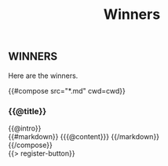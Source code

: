 ﻿---
title: Winners
cwd: src/content/events/austin/2013/winners
---
## <i class="icon fa-flag"></i> WINNERS


Here are the winners.

{{#compose src="*.md" cwd=cwd}}
<div class="row">
  <div class="3u">
    <h3>{{@title}}</h3> 
  </div>
  <div class="9u winner-description">
    <div class="expander intro">
      <span class="toggle-switch"></span>
      {{@intro}} 
    </div>
    <div class="content">
{{#markdown}}
{{{@content}}}
{{/markdown}}
    </div>
  </div>
</div>
{{/compose}}
<br/>
{{> register-button}}



